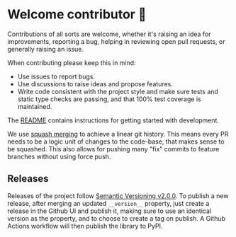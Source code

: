 # Welcome contributor 👋

Contributions of all sorts are welcome, whether it's raising an idea for improvements,
reporting a bug, helping in reviewing open pull requests, or generally raising an issue.

When contributing please keep this in mind:

- Use issues to report bugs.
- Use discussions to raise ideas and propose features.
- Write code consistent with the project style and make sure tests and static type
  checks are passing, and that 100% test coverage is maintained.

The [README][readme] contains instructions for getting started with development.

[readme]: https://github.com/aiven/python-kafka-protocol/blob/main/README.md#development

We use [squash merging] to achieve a linear git history. This means every PR needs to be
a logic unit of changes to the code-base, that makes sense to be squashed. This also
allows for pushing many "fix" commits to feature branches without using force push.

[squash merging]:
  https://docs.github.com/en/pull-requests/collaborating-with-pull-requests/incorporating-changes-from-a-pull-request/about-pull-request-merges#squash-and-merge-your-commits

## Releases

Releases of the project follow [Semantic Versioning v2.0.0][semver]. To publish a new
release, after merging an updated `__version__` property, just create a release in the
Github UI and publish it, making sure to use an identical version as the property, and
to choose to create a tag on publish. A Github Actions workflow will then publish the
library to PyPI.

[semver]: https://semver.org/spec/v2.0.0.html
